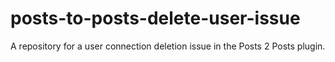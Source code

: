 # posts-to-posts-delete-user-issue
A repository for a user connection deletion issue in the Posts 2 Posts plugin.
